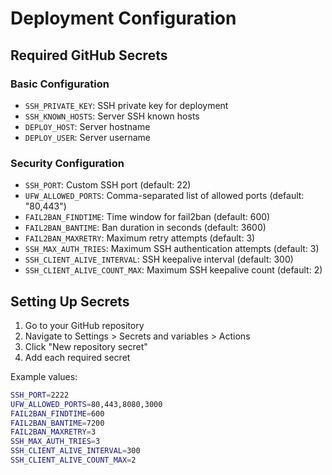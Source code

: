 # Deployment Configuration

## Required GitHub Secrets

### Basic Configuration
- `SSH_PRIVATE_KEY`: SSH private key for deployment
- `SSH_KNOWN_HOSTS`: Server SSH known hosts
- `DEPLOY_HOST`: Server hostname
- `DEPLOY_USER`: Server username

### Security Configuration
- `SSH_PORT`: Custom SSH port (default: 22)
- `UFW_ALLOWED_PORTS`: Comma-separated list of allowed ports (default: "80,443")
- `FAIL2BAN_FINDTIME`: Time window for fail2ban (default: 600)
- `FAIL2BAN_BANTIME`: Ban duration in seconds (default: 3600)
- `FAIL2BAN_MAXRETRY`: Maximum retry attempts (default: 3)
- `SSH_MAX_AUTH_TRIES`: Maximum SSH authentication attempts (default: 3)
- `SSH_CLIENT_ALIVE_INTERVAL`: SSH keepalive interval (default: 300)
- `SSH_CLIENT_ALIVE_COUNT_MAX`: Maximum SSH keepalive count (default: 2)

## Setting Up Secrets

1. Go to your GitHub repository
2. Navigate to Settings > Secrets and variables > Actions
3. Click "New repository secret"
4. Add each required secret

Example values:
```bash
SSH_PORT=2222
UFW_ALLOWED_PORTS=80,443,8080,3000
FAIL2BAN_FINDTIME=600
FAIL2BAN_BANTIME=7200
FAIL2BAN_MAXRETRY=3
SSH_MAX_AUTH_TRIES=3
SSH_CLIENT_ALIVE_INTERVAL=300
SSH_CLIENT_ALIVE_COUNT_MAX=2
``` 